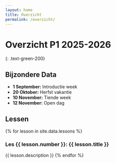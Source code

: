 ```yaml
---
layout: home
title: Overzicht
permalink: /overzicht/
---
```


#  Overzicht P1 2025-2026
{: .text-green-200}

## Bijzondere Data

* **1 September:** Introductie week
* **20 Oktober:** Herfst vakantie
* **10 November:** Tiende week
* **12 November:** Open dag

## Lessen
{% for lesson in site.data.lessons %}
### **Les {{ lesson.number }}:**  {{ lesson.title }}
{{ lesson.description }}
{% endfor %}


